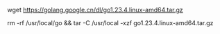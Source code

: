 wget https://golang.google.cn/dl/go1.23.4.linux-amd64.tar.gz


rm -rf /usr/local/go && tar -C /usr/local -xzf go1.23.4.linux-amd64.tar.gz